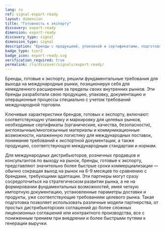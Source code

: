 ```yaml
---
lang: ru
ref: signal-export-ready
layout: dimension
title: "Готовность к экспорту"
discovery: export-ready
dimension: export-ready
discovery_type: signal
dimension_type: signal
description: "Бренды с продукцией, упаковкой и сертификатами, подготовленными для международных рынков."
badge_type: tier2
badge_icon: export-ready.svg
verification_required: true
permalink: /ru/discover/signals/export-ready/
---
```


Бренды, готовые к экспорту, решили фундаментальные требования для выхода на международные рынки, позиционируя себя для немедленного расширения за пределы своих внутренних рынков. Эти бренды разработали свою продукцию, упаковку, документацию и операционные процессы специально с учетом требований международной торговли.

Ключевые характеристики брендов, готовых к экспорту, включают: соответствующую упаковку и маркировку для целевых рынков, необходимые сертификаты (органические, качества, безопасности), англоязычные/многоязычные материалы и коммуникационные возможности, налаженную логистику для международных поставок, понимание требований к экспортной документации, а также продукцию, соответствующую международным стандартам и нормам.

Для международных дистрибьюторов, розничных продавцов и консультантов по выходу на рынок, бренды, готовые к экспорту, представляют значительно более быстрые сроки коммерциализации — обычно сокращая выход на рынок на 6-9 месяцев по сравнению с брендами, требующими адаптации. Эти партнеры могут сразу сосредоточиться на стратегическом развитии рынка, а не на формировании фундаментальных возможностей, имея четкую импортную документацию, установленные параметры доставки и продукты, уже соответствующие требованиям целевого рынка. Такая подготовка позволяет использовать различные модели партнерства, от простых дистрибьюторских соглашений до более сложных лицензионных соглашений или контрактного производства, все с пониженным трением при внедрении и более быстрыми путями к генерации выручки.
